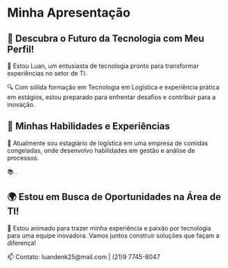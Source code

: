 <!DOCTYPE html>
</head>
<body>

<h1>Minha Apresentação</h1>

<div class="highlight">
    <h2>🚀 Descubra o Futuro da Tecnologia com Meu Perfil!</h2>
    <p>🌟 Estou Luan, um entusiasta de tecnologia pronto para transformar experiências no setor de TI.</p>
    <p>🔍 Com sólida formação em Tecnologia em Logística e experiência prática em estágios, estou preparado para enfrentar desafios e contribuir para a inovação.</p>
</div>

<div class="highlight">
    <h2>📣 Minhas Habilidades e Experiências</h2>
    <p>💼 Atualmente sou estagiário de logística em uma empresa de comidas congeladas, onde desenvolvo habilidades em gestão e análise de processos.</p>
    <p>📚 .</p>
</div>

<h2>🌍 Estou em Busca de Oportunidades na Área de TI!</h2>
<p>🔗 Estou animado para trazer minha experiência e paixão por tecnologia para uma equipe inovadora. Vamos juntos construir soluções que façam a diferença!</p>


<div class="contact">
    <p>📫 Contato: luandenk25@mail.com | (21)9 7745-8047 </p>
</div>

</body>
</html>
